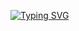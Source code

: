 
[![Typing SVG](https://readme-typing-svg.demolab.com/?lines=Im+like+Network+Programming)](https://git.io/typing-svg)
